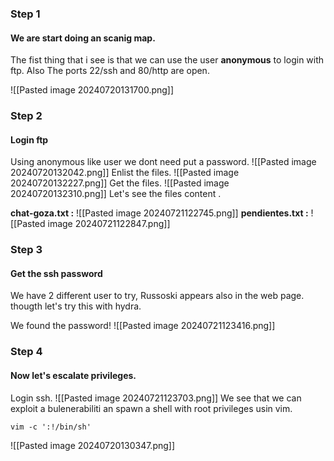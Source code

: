 ### Step 1
#### We are start doing an scanig map.

The fist thing that i see  is that we can use the user **anonymous** to login with ftp. Also The ports 22/ssh and 80/http are open.

![[Pasted image 20240720131700.png]]
### Step 2
#### Login ftp
Using anonymous like user we dont need put a password.
![[Pasted image 20240720132042.png]]
Enlist the files.
![[Pasted image 20240720132227.png]]
Get the files.
![[Pasted image 20240720132310.png]]
Let's see the files content .

**chat-goza.txt :**
![[Pasted image 20240721122745.png]]
**pendientes.txt :**
![[Pasted image 20240721122847.png]]

### Step 3
#### Get the ssh password
We have 2 different user to try, Russoski appears also in the web page. thougth let's try this with hydra.

We found the password!
![[Pasted image 20240721123416.png]]

### Step 4
#### Now let's escalate privileges.

Login ssh.
![[Pasted image 20240721123703.png]]
We see that we can exploit a bulenerabiliti an spawn a shell with root privileges usin vim.

```
vim -c ':!/bin/sh'
```
![[Pasted image 20240720130347.png]]